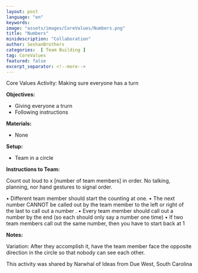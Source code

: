 ```yaml
---
layout: post
language: "en"
keywords:
image: "assets/images/CoreValues/Numbers.png"
title: "Numbers"
minidescription: "Collaboration"
author: SeshanBrothers
categories:  [ Team Building ]
tag: CoreValues
featured: false
excerpt_separator: <!--more-->
---
```


Core Values Activity:  Making sure everyone has a turn
<!--more-->

<b>Objectives:</b>
- Giving everyone a trurn
- Following instructions

<b>Materials:</b>
- None

<b>Setup:</b>
- Team in a circle

<b>Instructions to Team:</b>

Count out loud to x [number of team members] in order.  No talking, planning, nor hand gestures to signal order.

•    Different team member should start the counting at one. 
•    The next number CANNOT be called out by the team member to the left or right of the last to call out a number .
•    Every team member should call out a number by the end (so each should only say a number one time)
•    If two team members call out the same number, then you have to start back at 1


<b>Notes:</b>

Variation: After they accomplish it, have the team member face the opposite direction in the circle so that nobody can see each other.

This activity was shared by Narwhal of Ideas from Due West, South Carolina

